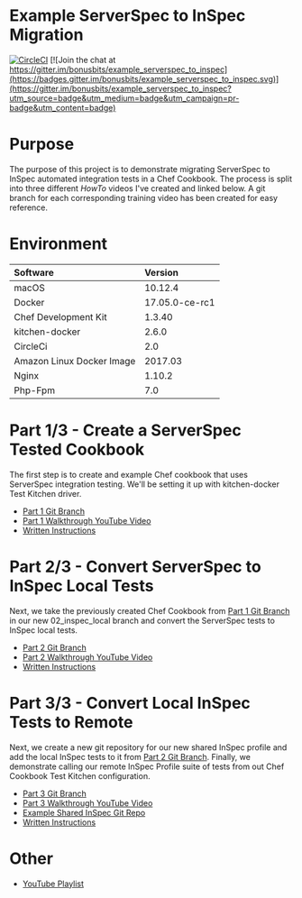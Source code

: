 # Example ServerSpec to InSpec Migration
[![CircleCI](https://circleci.com/gh/bonusbits/example_serverspec_to_inspec.svg?style=shield)](https://circleci.com/gh/bonusbits/example_serverspec_to_inspec)
[![Join the chat at https://gitter.im/bonusbits/example_serverspec_to_inspec](https://badges.gitter.im/bonusbits/example_serverspec_to_inspec.svg)](https://gitter.im/bonusbits/example_serverspec_to_inspec?utm_source=badge&utm_medium=badge&utm_campaign=pr-badge&utm_content=badge)

# Purpose
The purpose of this project is to demonstrate migrating ServerSpec to InSpec automated integration tests in a Chef Cookbook. The process is split into three different *HowTo* videos I've created and linked below. A git branch for each corresponding training video has been created for easy reference.

# Environment
| Software                  | Version        |
| :--------------------     | :------------- |
| macOS                     | 10.12.4        |
| Docker                    | 17.05.0-ce-rc1 |
| Chef Development Kit      | 1.3.40         |
| kitchen-docker            | 2.6.0          |
| CircleCi                  | 2.0            |
| Amazon Linux Docker Image | 2017.03        |
| Nginx                     | 1.10.2         |
| Php-Fpm                   | 7.0            |

# Part 1/3 - Create a ServerSpec Tested Cookbook
The first step is to create and example Chef cookbook that uses ServerSpec integration testing. We'll be setting it up with kitchen-docker Test Kitchen driver.

* [Part 1 Git Branch](https://github.com/bonusbits/example_serverspec_to_inspec/tree/01_serverspec)
* [Part 1 Walkthrough YouTube Video](https://youtu.be/fn_GV9Ejnqc)
* [Written Instructions](https://www.bonusbits.com/wiki/HowTo:Migrate_ServerSpec_Integration_Tests_to_InSpec_for_Chef_Cookbook)

# Part 2/3 - Convert ServerSpec to InSpec Local Tests
Next, we take the previously created Chef Cookbook from [Part 1 Git Branch](https://github.com/bonusbits/example_serverspec_to_inspec/tree/01_serverspec) in our new 02_inspec_local branch and convert the ServerSpec tests to InSpec local tests.

* [Part 2 Git Branch](https://github.com/bonusbits/example_serverspec_to_inspec/tree/02_inspec_local)
* [Part 2 Walkthrough YouTube Video](https://youtu.be/jLJu2fi2z4g)
* [Written Instructions](https://www.bonusbits.com/wiki/HowTo:Migrate_ServerSpec_Integration_Tests_to_InSpec_for_Chef_Cookbook)

# Part 3/3 - Convert Local InSpec Tests to Remote
Next, we create a new git repository for our new shared InSpec profile and add the local InSpec tests to it from [Part 2 Git Branch](https://github.com/bonusbits/example_serverspec_to_inspec/tree/02_inspec_local). Finally, we demonstrate calling our remote InSpec Profile suite of tests from out Chef Cookbook Test Kitchen configuration.

* [Part 3 Git Branch](https://github.com/bonusbits/example_serverspec_to_inspec/tree/03_inspec_remote)
* [Part 3 Walkthrough YouTube Video](https://youtu.be/S0RvMnQpjXg)
* [Example Shared InSpec Git Repo](https://github.com/bonusbits/example_shared_inspec)
* [Written Instructions](https://www.bonusbits.com/wiki/HowTo:Migrate_ServerSpec_Integration_Tests_to_InSpec_for_Chef_Cookbook)

# Other
* [YouTube Playlist](https://www.youtube.com/playlist?list=PLy2eDDzDOIEpf6obkRNB_Eikx32b68f8I)